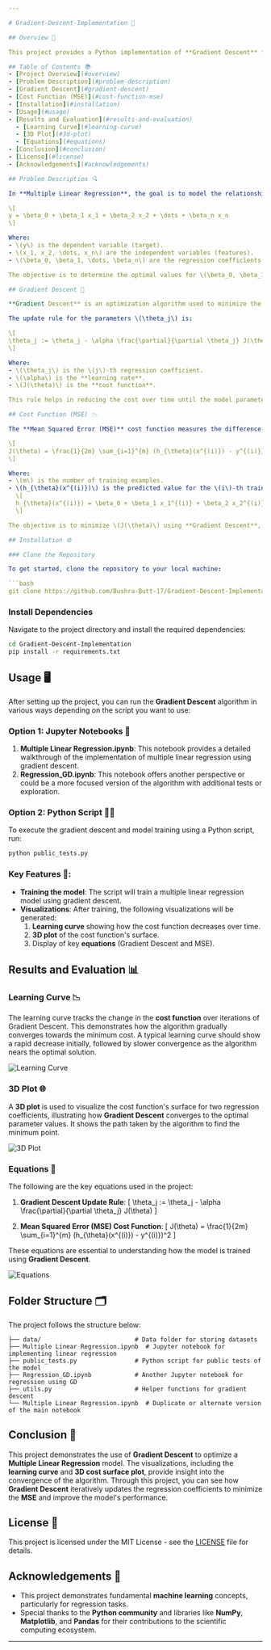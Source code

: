 ```yaml
---

# Gradient-Descent-Implementation 🚀

## Overview 📝

This project provides a Python implementation of **Gradient Descent** for optimizing **Multiple Linear Regression**. It demonstrates how this optimization algorithm is used to minimize the **Mean Squared Error (MSE)** cost function to find the best-fitting regression coefficients. The project includes visualizations of the **learning curve**, the **3D plot of the cost function**, and other relevant equations. 

## Table of Contents 📚
- [Project Overview](#overview)
- [Problem Description](#problem-description)
- [Gradient Descent](#gradient-descent)
- [Cost Function (MSE)](#cost-function-mse)
- [Installation](#installation)
- [Usage](#usage)
- [Results and Evaluation](#results-and-evaluation)
  - [Learning Curve](#learning-curve)
  - [3D Plot](#3d-plot)
  - [Equations](#equations)
- [Conclusion](#conclusion)
- [License](#license)
- [Acknowledgements](#acknowledgements)

## Problem Description 🔍

In **Multiple Linear Regression**, the goal is to model the relationship between multiple independent variables (features) and a dependent variable (target). This relationship is represented as:

\[
y = \beta_0 + \beta_1 x_1 + \beta_2 x_2 + \dots + \beta_n x_n
\]

Where:
- \(y\) is the dependent variable (target).
- \(x_1, x_2, \dots, x_n\) are the independent variables (features).
- \(\beta_0, \beta_1, \dots, \beta_n\) are the regression coefficients to be determined.

The objective is to determine the optimal values for \(\beta_0, \beta_1, \dots, \beta_n\) that minimize the **Mean Squared Error (MSE)** cost function. 🎯

## Gradient Descent 🔽

**Gradient Descent** is an optimization algorithm used to minimize the **cost function** by iteratively adjusting the model parameters. The idea is to update the parameters in the direction of the steepest descent (negative gradient) of the cost function.

The update rule for the parameters \(\theta_j\) is:

\[
\theta_j := \theta_j - \alpha \frac{\partial}{\partial \theta_j} J(\theta)
\]

Where:
- \(\theta_j\) is the \(j\)-th regression coefficient.
- \(\alpha\) is the **learning rate**.
- \(J(\theta)\) is the **cost function**.

This rule helps in reducing the cost over time until the model parameters converge to the optimal values. 🏁

## Cost Function (MSE) 📉

The **Mean Squared Error (MSE)** cost function measures the difference between the predicted and actual values:

\[
J(\theta) = \frac{1}{2m} \sum_{i=1}^{m} (h_{\theta}(x^{(i)}) - y^{(i)})^2
\]

Where:
- \(m\) is the number of training examples.
- \(h_{\theta}(x^{(i)})\) is the predicted value for the \(i\)-th training example, calculated as:
  \[
  h_{\theta}(x^{(i)}) = \beta_0 + \beta_1 x_1^{(i)} + \beta_2 x_2^{(i)} + \dots + \beta_n x_n^{(i)}
  \]

The objective is to minimize \(J(\theta)\) using **Gradient Descent**, resulting in better model predictions. 🎯

## Installation ⚙️

### Clone the Repository

To get started, clone the repository to your local machine:

```bash
git clone https://github.com/Bushra-Butt-17/Gradient-Descent-Implementation.git
```

### Install Dependencies

Navigate to the project directory and install the required dependencies:

```bash
cd Gradient-Descent-Implementation
pip install -r requirements.txt
```

## Usage 🖥️

After setting up the project, you can run the **Gradient Descent** algorithm in various ways depending on the script you want to use:

### Option 1: Jupyter Notebooks 📓

1. **Multiple Linear Regression.ipynb**: This notebook provides a detailed walkthrough of the implementation of multiple linear regression using gradient descent.
2. **Regression_GD.ipynb**: This notebook offers another perspective or could be a more focused version of the algorithm with additional tests or exploration.

### Option 2: Python Script 🧑‍💻

To execute the gradient descent and model training using a Python script, run:

```bash
python public_tests.py
```

### Key Features 🌟:
- **Training the model**: The script will train a multiple linear regression model using gradient descent.
- **Visualizations**: After training, the following visualizations will be generated:
  1. **Learning curve** showing how the cost function decreases over time.
  2. **3D plot** of the cost function's surface.
  3. Display of key **equations** (Gradient Descent and MSE).

## Results and Evaluation 📊

### Learning Curve 📉

The learning curve tracks the change in the **cost function** over iterations of Gradient Descent. This demonstrates how the algorithm gradually converges towards the minimum cost. A typical learning curve should show a rapid decrease initially, followed by slower convergence as the algorithm nears the optimal solution.

![Learning Curve](learning_curve.png)

### 3D Plot 🌐

A **3D plot** is used to visualize the cost function's surface for two regression coefficients, illustrating how **Gradient Descent** converges to the optimal parameter values. It shows the path taken by the algorithm to find the minimum point.

![3D Plot](3d_plot.png)

### Equations 📐

The following are the key equations used in the project:

1. **Gradient Descent Update Rule**:
   \[
   \theta_j := \theta_j - \alpha \frac{\partial}{\partial \theta_j} J(\theta)
   \]

2. **Mean Squared Error (MSE) Cost Function**:
   \[
   J(\theta) = \frac{1}{2m} \sum_{i=1}^{m} (h_{\theta}(x^{(i)}) - y^{(i)})^2
   \]

These equations are essential to understanding how the model is trained using **Gradient Descent**.

![Equations](equations.png)

## Folder Structure 🗂️

The project follows the structure below:

```
├── data/                          # Data folder for storing datasets
├── Multiple Linear Regression.ipynb  # Jupyter notebook for implementing linear regression
├── public_tests.py                # Python script for public tests of the model
├── Regression_GD.ipynb            # Another Jupyter notebook for regression using GD
├── utils.py                       # Helper functions for gradient descent
└── Multiple Linear Regression.ipynb  # Duplicate or alternate version of the main notebook
```

## Conclusion 🎯

This project demonstrates the use of **Gradient Descent** to optimize a **Multiple Linear Regression** model. The visualizations, including the **learning curve** and **3D cost surface plot**, provide insight into the convergence of the algorithm. Through this project, you can see how **Gradient Descent** iteratively updates the regression coefficients to minimize the **MSE** and improve the model's performance.

## License 📜

This project is licensed under the MIT License - see the [LICENSE](LICENSE) file for details.

## Acknowledgements 🙏

- This project demonstrates fundamental **machine learning** concepts, particularly for regression tasks.
- Special thanks to the **Python community** and libraries like **NumPy**, **Matplotlib**, and **Pandas** for their contributions to the scientific computing ecosystem.

---
```

